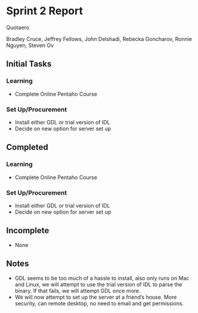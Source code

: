 # Sprint 2 Report

Quotaero

Bradley Cruce, Jeffrey Fellows, John Delshadi, Rebecka Goncharov, Ronnie Nguyen, Steven Ov

## Initial Tasks
### Learning
+ Complete Online Pentaho Course

### Set Up/Procurement
+ Install either GDL or trial version of IDL 
+ Decide on new option for server set up

## Completed 
### Learning
+ Complete Online Pentaho Course

### Set Up/Procurement
+ Install either GDL or trial version of IDL 
+ Decide on new option for server set up

## Incomplete 
+ None

## Notes
+ GDL seems to be too much of a hassle to install, also only runs on Mac and Linux, we will attempt to use the trial version of IDL to parse the binary. If that fails, we will attempt GDL once more.
+ We will now attempt to set up the server at a friend’s house. More security, can remote desktop, no need to email and get permissions.




